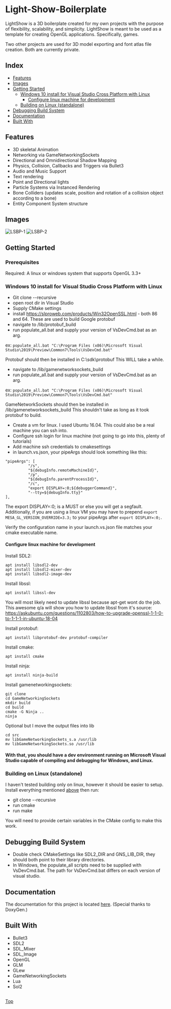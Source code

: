 # Light-Show-Boilerplate
LightShow is a 3D boilerplate created for my own projects with the purpose of flexibility, scalability, and simplicity. LightShow is meant to be used as a template for creating OpenGL applications. Specifically, games.

Two other projects are used for 3D model exporting and font atlas file creation. Both are currently private.

## Index
* [Features](#features)
* [Images](#images)
* [Getting Started](#getting-started)
    * [Windows 10 install for Visual Studio Cross Platform with Linux](#windows-10-install-for-visual-studio-cross-platform-with-linux)
        * [Configure linux machine for development](#configure-linux-machine-for-development)
    * [Building on Linux (standalone)](#building-on-linux-standalone)
* [Debugging Build System](#debugging-build-system)
* [Documentation](#documentation)
* [Built With](#built-with)

## Features
* 3D skeletal Animation
* Networking via GameNetworkingSockets
* Directional and Omnidirectional Shadow Mapping
* Physics, Collision, Callbacks and Triggers via Bullet3
* Audio and Music Support
* Text rendering
* Point and Directional lights
* Particle Systems via Instanced Rendering
* Bone Colliders (updates scale, position and rotation of a collision object according to a bone)
* Entity Component System structure

## Images
![LSBP-1](https://raw.githubusercontent.com/nanu2000/Light-Show-Boilerplate/master/docs/images/lsbp-1.png)
![LSBP-2](https://raw.githubusercontent.com/nanu2000/Light-Show-Boilerplate/master/docs/images/lsbp-2.png)

## Getting Started

### Prerequisites
Required:
A linux or windows system that supports OpenGL 3.3+

### Windows 10 install for Visual Studio Cross Platform with Linux
* Git clone --recursive
* open root dir in Visual Studio
* Supply CMake settings
* install https://slproweb.com/products/Win32OpenSSL.html - both 86 and 64. These are used to build Google protobuf
* navigate to /lib/protobuf_build
* run populate_all.bat and supply your version of VsDevCmd.bat as an arg. 

ex:
```populate_all.bat "C:\Program Files (x86)\Microsoft Visual Studio\2019\Preview\Common7\Tools\VsDevCmd.bat"```

Protobuf should then be installed in C:\sdk\protobuf
This WILL take a while. 

* navigate to /lib/gamenetworksockets_build
* run populate_all.bat and supply your version of VsDevCmd.bat as an arg. 

ex: 
```populate_all.bat "C:\Program Files (x86)\Microsoft Visual Studio\2019\Preview\Common7\Tools\VsDevCmd.bat"```

GameNetworkSockets should then be installed in /lib/gamenetworksockets_build This shouldn't take as long as it took protobuf to build.

* Create a vm for linux. I used Ubuntu 16.04. This could also be a real machine you can ssh into.
* Configure ssh login for linux machine (not going to go into this, plenty of tutorials)
* Add machine ssh credentials to cmakesettings
* in launch.vs.json, your pipeArgs should look something like this:
```
"pipeArgs": [
          "/s",
          "${debugInfo.remoteMachineId}",
          "/p",
          "${debugInfo.parentProcessId}",
          "/c",
          "export DISPLAY=:0;${debuggerCommand}",
          "--tty=${debugInfo.tty}"
],
```
The export DISPLAY=:0; is a MUST or else you will get a segfault. Additionally, if you are using a linux VM you may have to prepend
```export MESA_GL_VERSION_OVERRIDE=3.3;``` to your pipeArgs after ```export DISPLAY=:0;```.

Verify the configuration name in your launch.vs.json file matches your cmake executable name.

#### Configure linux machine for development
Install SDL2:
``` 
apt install libsdl2-dev  
apt install libsdl2-mixer-dev
apt install libsdl2-image-dev
```
Install libssl:
```
apt install libssl-dev
```
You will most likely need to update libssl because apt-get wont do the job. This awesome q/a will show you how to update libssl from it's source: https://askubuntu.com/questions/1102803/how-to-upgrade-openssl-1-1-0-to-1-1-1-in-ubuntu-18-04

Install protobuf:
```
apt install libprotobuf-dev protobuf-compiler
```
Install cmake:
```
apt install cmake
```
Install ninja:
```
apt install ninja-build
```
Install gamenetworkingsockets:
```
git clone 
cd GameNetworkingSockets
mkdir build
cd build
cmake -G Ninja ..
ninja
```

Optional but I move the output files into lib
```
cd src
mv libGameNetworkingSockets_s.a /usr/lib
mv libGameNetworkingSockets.so /usr/lib
```

#### With that, you should have a dev environment running on Microsoft Visual Studio capable of compiling and debugging for Windows, and Linux. 

### Building on Linux (standalone)
I haven't tested building only on linux, however it should be easier to setup. Install everything mentioned [above](#configure-linux-machine-for-development)
then run:
* git clone --recursive
* run cmake
* run make

You will need to provide certain variables in the CMake config to make this work.

## Debugging Build System
* Double check CMakeSettings like SDL2_DIR and GNS_LIB_DIR, they should both point to their library directories.
* In Windows, the populate_all scripts need to be supplied with VsDevCmd.bat. The path for VsDevCmd.bat differs on each version of visual studio.

## Documentation
The documentation for this project is located [here](https://nanu2000.github.io/Light-Show-Boilerplate/index.html). (Special thanks to DoxyGen.)

## Built With
* Bullet3
* SDL2
* SDL_Mixer
* SDL_Image
* OpenGL
* GLM
* GLew
* GameNetworkingSockets
* Lua
* Sol2

## 
[Top](#light-show-boilerplate)
